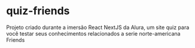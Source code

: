 # quiz-friends
 Projeto criado durante a imersão React NextJS da Alura, um site quiz para você testar seus conhecimentos relacionados a serie norte-americana Friends
